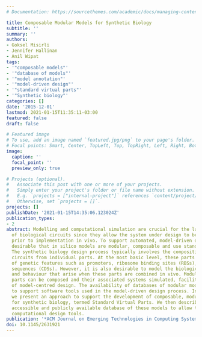 ```yaml
---
# Documentation: https://sourcethemes.com/academic/docs/managing-content/

title: Composable Modular Models for Synthetic Biology
subtitle: ''
summary: ''
authors:
- Goksel Misirli
- Jennifer Hallinan
- Anil Wipat
tags:
- '"composable models"'
- '"database of models"'
- '"model annotation"'
- '"model-driven design"'
- '"standard virtual parts"'
- '"Synthetic biology"'
categories: []
date: '2015-12-01'
lastmod: 2021-01-15T11:35:11-03:00
featured: false
draft: false

# Featured image
# To use, add an image named `featured.jpg/png` to your page's folder.
# Focal points: Smart, Center, TopLeft, Top, TopRight, Left, Right, BottomLeft, Bottom, BottomRight.
image:
  caption: ''
  focal_point: ''
  preview_only: true

# Projects (optional).
#   Associate this post with one or more of your projects.
#   Simply enter your project's folder or file name without extension.
#   E.g. `projects = ["internal-project"]` references `content/project/deep-learning/index.md`.
#   Otherwise, set `projects = []`.
projects: []
publishDate: '2021-01-15T14:35:06.123024Z'
publication_types:
- 2
abstract: Modelling and computational simulation are crucial for the large-scale engineering
  of biological circuits since they allow the system under design to be simulated
  prior to implementation in vivo. To support automated, model-driven design it is
  desirable that in silico models are modular, composable and use standard formats.
  The synthetic biology design process typically involves the composition of genetic
  circuits from individual parts. At the most basic level, these parts are representations
  of genetic features such as promoters, ribosome binding sites (RBSs), and coding
  sequences (CDSs). However, it is also desirable to model the biological molecules
  and behaviour that arise when these parts are combined in vivo. Modular models of
  parts can be composed and their associated systems simulated, facilitating the process
  of model-centred design. The availability of databases of modular models is essential
  to support software tools used in the model-driven design process. In this article,
  we present an approach to support the development of composable, modular models
  for synthetic biology, termed Standard Virtual Parts. We then describe a programmatically
  accessible and publicly available database of these models to allow their use by
  computational design tools.
publication: '*ACM Journal on Emerging Technologies in Computing Systems*'
doi: 10.1145/2631921
---
```

